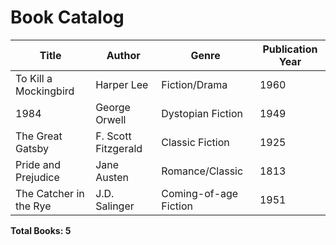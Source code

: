 # Book Catalog

| Title                  | Author              | Genre                 | Publication Year |
| ---------------------- | ------------------- | --------------------- | ---------------- |
| To Kill a Mockingbird  | Harper Lee          | Fiction/Drama         | 1960             |
| 1984                   | George Orwell       | Dystopian Fiction     | 1949             |
| The Great Gatsby       | F. Scott Fitzgerald | Classic Fiction       | 1925             |
| Pride and Prejudice    | Jane Austen         | Romance/Classic       | 1813             |
| The Catcher in the Rye | J.D. Salinger       | Coming-of-age Fiction | 1951             |

**Total Books: 5**
